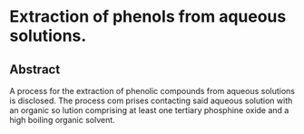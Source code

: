# Extraction of phenols from aqueous solutions.

## Abstract
A process for the extraction of phenolic compounds from aqueous solutions is disclosed. The process com prises contacting said aqueous solution with an organic so lution comprising at least one tertiary phosphine oxide and a high boiling organic solvent.